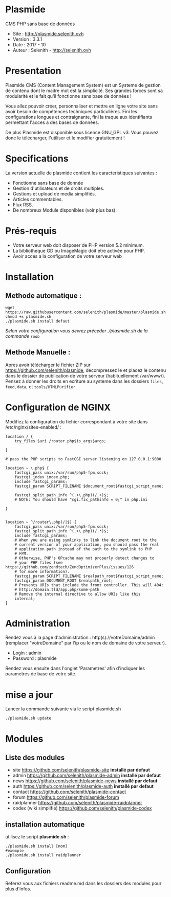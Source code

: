 # Plasmide

CMS PHP sans base de données

- Site :	http://plasmide.selenith.ovh
- Version :	3.3.1
- Date : 	2017 - 10
- Auteur : 	Selenith - http://selenith.ovh


# Presentation

Plasmide CMS (Content Management System) est un Systeme de gestion de contenu dont le maitre mot est la simplicité. Ses grandes forces sont sa modularité et le fait qu'il fonctionne sans base de données ! 

Vous allez pouvoir créer, personnaliser et mettre en ligne votre site  sans avoir besoin de compétences techniques particulières. Fini les configurations longues et contraignante, fini la traque aux identifiants permettant l'acces a des bases de données.

De plus Plasmide est disponible sous licence GNU_GPL v3. Vous pouvez donc le télécharger, l'utiliser et le modifier gratuitement !


# Specifications

La version actuelle de plasmide contient les caracteristiques suivantes :

- Fonctionne sans base de donnée
- Gestion d'utilisateurs et de droits multiples.
- Gestions et upload de media simplifiés.
- Articles commentables.
- Flux RSS.
- De nombreux Module disponibles (voir plus bas).


# Prés-requis

- Votre serveur web doit disposer de PHP version 5.2 minimum.
- La bibliotheque GD ou ImageMagic doit etre activée pour PHP.
- Avoir acces a la configuration de votre serveur web

# Installation

## Methode automatique : 

```
wget https://raw.githubusercontent.com/selenith/plasmide/master/plasmide.sh
chmod +x plasmide.sh
./plasmide.sh install defaut
```
*Selon votre configuration vous devrez préceder ./plasmide.sh de la commande `sudo `*

## Methode Manuelle : 

Apres avoir télécharger le fichier ZIP sur https://github.com/selenith/plasmide, decompressez le et placez le contenu dans le dossier de publication de votre serveur (habituellement /var/www/).
Pensez à donner les droits en ecriture au systeme dans les dossiers `files`, `feed`, `data`, et `tools/HTMLPurifier`.


# Configuration de NGINX

Modifiez la configuration du fichier correspondant à votre site dans /etc/nginx/sites-enabled/ :

```
location / {
    try_files $uri /router.php$is_args$args;
        
}

# pass the PHP scripts to FastCGI server listening on 127.0.0.1:9000

location ~ \.php$ {
    fastcgi_pass unix:/var/run/php5-fpm.sock;
    fastcgi_index index.php;
    include fastcgi_params;
    fastcgi_param SCRIPT_FILENAME $document_root$fastcgi_script_name;

    fastcgi_split_path_info ^(.+\.php)(/.+)$;
    # NOTE: You should have "cgi.fix_pathinfo = 0;" in php.ini

}


location ~ ^/router\.php(/|$) {
	fastcgi_pass unix:/var/run/php5-fpm.sock;
	fastcgi_split_path_info ^(.+\.php)(/.*)$;
	include fastcgi_params;
	# When you are using symlinks to link the document root to the
	# current version of your application, you should pass the real
	# application path instead of the path to the symlink to PHP
	# FPM.
	# Otherwise, PHP's OPcache may not properly detect changes to
	# your PHP files (see https://github.com/zendtech/ZendOptimizerPlus/issues/126
	# for more information).
	fastcgi_param SCRIPT_FILENAME $realpath_root$fastcgi_script_name;
	fastcgi_param DOCUMENT_ROOT $realpath_root;
	# Prevents URIs that include the front controller. This will 404:
	# http://domain.tld/app.php/some-path
	# Remove the internal directive to allow URIs like this
	internal;
}   
```

# Administration

Rendez vous à la page d'administration : http(s)://votreDomaine/admin (remplacer "votreDomaine" par l'ip ou le nom de domaine de votre serveur).

- Login : admin
- Password : plasmide

Rendez vous ensuite dans l'onglet 'Parametres' afin d'indiquer les parametres de base de votre site.


# mise a jour

Lancer la commande suivante via le script plasmide.sh
```
./plasmide.sh update
```


# Modules

## Liste des modules

- site https://github.com/selenith/plasmide-site **installé par defaut**
- admin https://github.com/selenith/plasmide-admin **installé par defaut**
- news https://github.com/selenith/plasmide-news **installé par defaut**
- auth https://github.com/selenith/plasmide-auth **installé par defaut**
- contact https://github.com/selenith/plasmide-contact
- forum https://github.com/selenith/plasmide-forum
- raidplanner https://github.com/selenith/plasmide-raidplanner
- codex (wiki simplifié) https://github.com/selenith/plasmide-codex


## installation automatique

utilisez le script **plasmide.sh** :
```
./plasmide.sh install [nom]
#exemple
./plasmide.sh install raidplanner
```
## Configuration

Referez vous aux fichiers readme.md dans les dossiers des modules pour plus d'infos.
